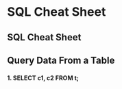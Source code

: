 
# SQL Cheat Sheet

## SQL Cheat Sheet



## Query Data From a Table

#### 1. SELECT c1, c2 FROM t;
     
